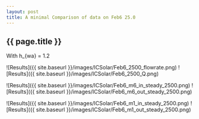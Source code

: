 ```yaml
---
layout: post
title: A minimal Comparison of data on Feb6 25.0
---
```

{{ page.title }}
-----------------
With h_{wa} = 1.2

![Results]({{ site.baseurl }}/images/ICSolar/Feb6_2500_flowrate.png) ![Results]({{ site.baseurl }}/images/ICSolar/Feb6_2500_Q.png)

![Results]({{ site.baseurl }}/images/ICSolar/Feb6_m6_in_steady_2500.png) ![Results]({{ site.baseurl }}/images/ICSolar/Feb6_m6_out_steady_2500.png)

![Results]({{ site.baseurl }}/images/ICSolar/Feb6_m1_in_steady_2500.png) ![Results]({{ site.baseurl }}/images/ICSolar/Feb6_m1_out_steady_2500.png)

